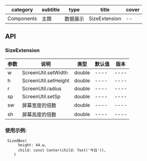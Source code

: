 | category| subtitle| type | title | cover |
| --- | --- | --- | --- | --- |
| Components | 主題 | 数据展示  | SizeExtension | -- | 

## API

### SizeExtension

|  参数   | 说明  |  类型   | 默认值  |  版本 |
|  ----  | ----  |  ----  | ----  |  ----  |
|  w  | ScreenUtil.setWidth  |  double  | ----  |  ----  |
|  h  | ScreenUtil.setHeight  |  double  | ----  |  ----  |
|  r  | ScreenUtil.radius  |  double  | ----  |  ----  |
|  sp  | ScreenUtil.setSp  |  double  | ----  |  ----  |
|  sw  | 屏幕宽度的倍数  |  double  | ----  |  ----  |
|  sh  | 屏幕高度的倍数  |  double  | ----  |  ----  |

### 使用示例:

```
 SizedBox(
      height: 44.w,
      child: const Center(child: Text('今日')),
    )

```